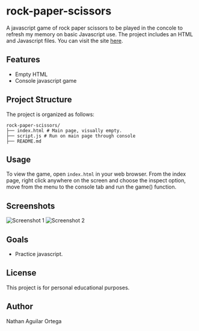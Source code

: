 # rock-paper-scissors

A javascript game of rock paper scissors to be played in the concole to refresh my memory on basic Javascript use. The project includes an HTML and Javascript files. You can visit the site [here](https://na-ag.github.io/recipes/index.html).

## Features

- Empty HTML
- Console javascript game

## Project Structure

The project is organized as follows:

```
rock-paper-scissors/
├── index.html # Main page, visually empty.
├── script.js # Run on main page through console
├── README.md
```

## Usage

To view the game, open `index.html` in your web browser. From the index page, right click anywhere on the screen and choose the inspect option, move from the menu to the console tab and run the game() function.

## Screenshots

![Screenshot 1](./images/screenshots/Screenshot1.png)
![Screenshot 2](./images/screenshots/Screenshot2.png)

## Goals

- Practice javascript.

## License

This project is for personal educational purposes.

## Author

Nathan Aguilar Ortega
